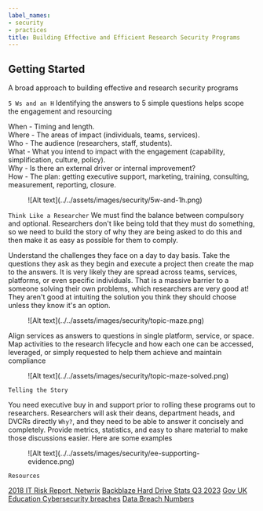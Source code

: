 ```yaml
---
label_names:
- security
- practices
title: Building Effective and Efficient Research Security Programs
---
```


## Getting Started

A broad approach to building effective and research security programs

`5 Ws and an H`
Identifying the answers to 5 simple questions helps scope the engagement and resourcing

When - Timing and length.  
Where - The areas of impact (individuals, teams, services).  
Who - The audience (researchers, staff, students).  
What - What you intend to impact with the engagement (capability, simplification, culture, policy).  
Why - Is there an external driver or internal improvement?  
How - The plan: getting executive support, marketing, training, consulting, measurement, reporting, closure.  

<figure markdown>
  ![Alt text](../../assets/images/security/5w-and-1h.png)
</figure>

`Think Like a Researcher`
We must find the balance between compulsory and optional. Researchers don't like being told that they must do something, so we need to build the story of why they are being asked to do this and then make it as easy as possible for them to comply.

Understand the challenges they face on a day to day basis. Take the questions they ask as they begin and execute a project then create the map to the answers. It is very likely they are spread across teams, services, platforms, or even specific individuals. That is a massive barrier to a someone solving their own problems, which researchers are very good at! They aren't good at intuiting the solution you think they should choose unless they know it's an option.

<figure markdown>
  ![Alt text](../../assets/images/security/topic-maze.png)
</figure>

Align services as answers to questions in single platform, service, or space. Map activities to the research lifecycle and how each one can be accessed, leveraged, or simply requested to help them achieve and maintain compliance

<figure markdown>
  ![Alt text](../../assets/images/security/topic-maze-solved.png)
</figure>

`Telling the Story`

You need executive buy in and support prior to rolling these programs out to researchers. Researchers will ask their deans, department heads, and DVCRs directly `Why?`, and they need to be able to answer it concisely and completely. Provide metrics, statistics, and easy to share material to make those discussions easier. Here are some examples

<figure markdown>
  ![Alt text](../../assets/images/security/ee-supporting-evidence.png)
</figure>

`Resources`

[2018 IT Risk Report, Netwrix](https://www.netwrix.com/2018itrisksreport.html)
[Backblaze Hard Drive Stats Q3 2023](https://www.backblaze.com/blog/backblaze-drive-stats-for-q3-2022/)
[Gov UK Education Cybersecurity breaches](https://www.gov.uk/government/statistics/cyber-security-breaches-survey-2023/cyber-security-breaches-survey-2023-education-institutions-annex)
[Data Breach Numbers](https://www.govtech.com/blogs/lohrmann-on-cybersecurity/data-breach-numbers-costs-and-impacts-all-rise-in-2021)

